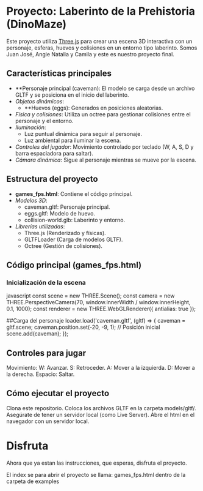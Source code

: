 # Proyecto: Laberinto de la Prehistoria (DinoMaze)

Este proyecto utiliza [Three.js](https://threejs.org/) para crear una escena 3D interactiva con un personaje, esferas, huevos y colisiones en un entorno tipo laberinto.
Somos Juan José, Angie Natalia y Camila y este es nuestro proyecto final.

## Características principales

- **Personaje principal (caveman): El modelo se carga desde un archivo GLTF y se posiciona en el inicio del laberinto.
- *Objetos dinámicos*:
  - **Huevos (eggs): Generados en posiciones aleatorias.
- *Física y colisiones*: Utiliza un octree para gestionar colisiones entre el personaje y el entorno.
- *Iluminación*:
  - Luz puntual dinámica para seguir al personaje.
  - Luz ambiental para iluminar la escena.
- *Controles del jugador*: Movimiento controlado por teclado (W, A, S, D y barra espaciadora para saltar).
- *Cámara dinámica*: Sigue al personaje mientras se mueve por la escena.

## Estructura del proyecto

- **games_fps.html**: Contiene el código principal.
- *Modelos 3D*:
  - caveman.gltf: Personaje principal.
  - eggs.gltf: Modelo de huevo.
  - collision-world.glb: Laberinto y entorno.
- *Librerías utilizadas*:
  - Three.js (Renderizado y físicas).
  - GLTFLoader (Carga de modelos GLTF).
  - Octree (Gestión de colisiones).

## Código principal (games_fps.html)

### Inicialización de la escena

javascript
const scene = new THREE.Scene();
const camera = new THREE.PerspectiveCamera(70, window.innerWidth / window.innerHeight, 0.1, 1000);
const renderer = new THREE.WebGLRenderer({ antialias: true });




##Carga del personaje
loader.load('caveman.gltf', (gltf) => {
    caveman = gltf.scene;
    caveman.position.set(-20, -9, 1); // Posición inicial
    scene.add(caveman);
});

## Controles para jugar
Movimiento:
W: Avanzar.
S: Retroceder.
A: Mover a la izquierda.
D: Mover a la derecha.
Espacio: Saltar.

## Cómo ejecutar el proyecto
Clona este repositorio.
Coloca los archivos GLTF en la carpeta models/gltf/.
Asegúrate de tener un servidor local (como Live Server).
Abre el html en el navegador con un servidor local.

# Disfruta
Ahora que ya estan las instrucciones, que esperas, disfruta el proyecto.




El index se para abrir el proyecto se llama: games_fps.html dentro de la carpeta de examples



